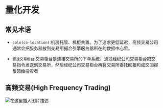 # 量化开发

## 常见术语

* `colo(co-location)`:机房托管、机柜共置。为了追求更低延迟，高频交易公司通常会把服务器放到交易所撮合引擎服务器所在的数据中心里。

* `极速交易柜台`:交易柜台是连接交易所的下单系统。通过经纪公司交易柜台把交易指令发送到交易所，然后经纪公司交易柜台再将交易所委托回报和成交回报反馈给投资者

## 高频交易(High Frequency Trading)

![在这里插入图片描述](https://i-blog.csdnimg.cn/blog_migrate/020ea0d95d7ff78690f6dce527f865ed.png#pic_center)
